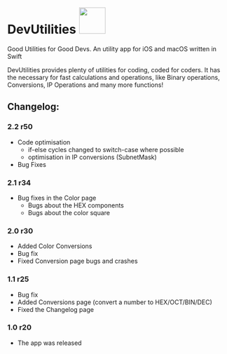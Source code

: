 # DevUtilities <img src="https://i.ibb.co/r0XQJ5C/logo.png" width="60" height="60">
Good Utilities for Good Devs. An utility app for iOS and macOS written in Swift


DevUtilities provides plenty of utilities for coding, coded for coders. It has the necessary for fast calculations and operations, like Binary operations, Conversions, IP Operations and many more functions! 


## Changelog:
### 2.2 r50
- Code optimisation
  - if-else cycles changed to switch-case where possible
  - optimisation in IP conversions (SubnetMask)
- Bug Fixes

### 2.1 r34
- Bug fixes in the Color page
  - Bugs about the HEX components
  - Bugs about the color square
  
### 2.0 r30
- Added Color Conversions
- Bug fix
- Fixed Conversion page bugs and crashes

### 1.1 r25
- Bug fix
- Added Conversions page (convert a number to HEX/OCT/BIN/DEC)
- Fixed the Changelog page

### 1.0 r20
- The app was released
